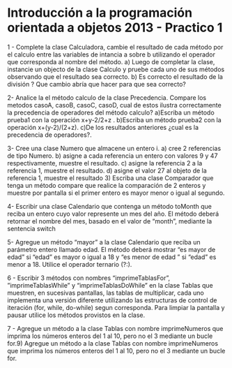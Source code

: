 Introducción a la programación orientada a objetos 2013 - Practico 1
====================================================================

1 - Complete la clase  Calculadora, cambie el resultado de cada método por el calculo entre las variables de intancia  a sobre b utilizando el operador que corresponda al nombre del método. 
  a) Luego de completar la clase, instancie un objecto de la clase Calculo y pruebe cada uno de sus métodos observando que el resultado sea correcto.
  b) Es correcto el resultado de la división ? Que cambio abría que hacer para que sea correcto? 
  
2- Analice la el método calculo de la clase Precedencia. Compare los metodos casoA, casoB, casoC, casoD, cual de estos  ilustra correctamente la precedencia de operadores del método calculo?
  a)Escriba un método prueba1 con la operación x+y-2/2+z .
  b)Escriba un método prueba2 con la operación x+(y-2)/(2+z).
  c)De los resultados anteriores ¿cual es la precedencia de operadores?.
  
3- Cree una clase Numero que almacene un entero i.
    a) cree 2 referencias de tipo Numero.
    b) asigne a cada referencia un entero con valores 9 y 47 respectivamente, muestre el resultado.
    c) asigne la referencia 2 a la referencia 1, muestre el resultado.
    d) asigne el valor 27 al objeto de la referencia 1, muestre el resultado
    3) Escriba una clase Comparador que tenga un método compare que realice la comparación de 2 enteros y muestre por pantalla si el primer entero es mayor menor o igual al segundo.

4- Escribir una clase Calendario que contenga un método toMonth que reciba un entero  cuyo valor represente un mes del año. El método deberá retornar el nombre del mes, basado en el valor de “month”, mediante la sentencia switch
 
5- Agregue un método “mayor”  a la clase Calendario que reciba un parámetro entero llamado edad. El método deberá mostrar “es mayor de edad” si “edad” es mayor o igual a 18 y “es menor de edad ” si “edad” es menor a 18. Utilice el operador ternario (?:).

6 - Escribir 3 métodos con nombres “imprimeTablasFor”, ”imprimeTablasWhile” y “imprimeTablasDoWhile” en la clase Tablas que muestren, en sucesivas pantallas, las tablas de multiplicar, cada uno implementa una versión diferente utilizando las  estructuras de control de iteración (for, while, do-while) segun corresponda. Para limpiar la pantalla y pausar utilice los métodos provistos en la clase.
  
7 - Agregue un método a la clase Tablas con nombre imprimeNumeros que imprima los números enteros del 1 al 10, pero no el 3 mediante un bucle for.9) Agregue un método a la clase Tablas con nombre imprimeNumeros que imprima los números enteros del 1 al 10, pero no el 3 mediante un bucle for.

